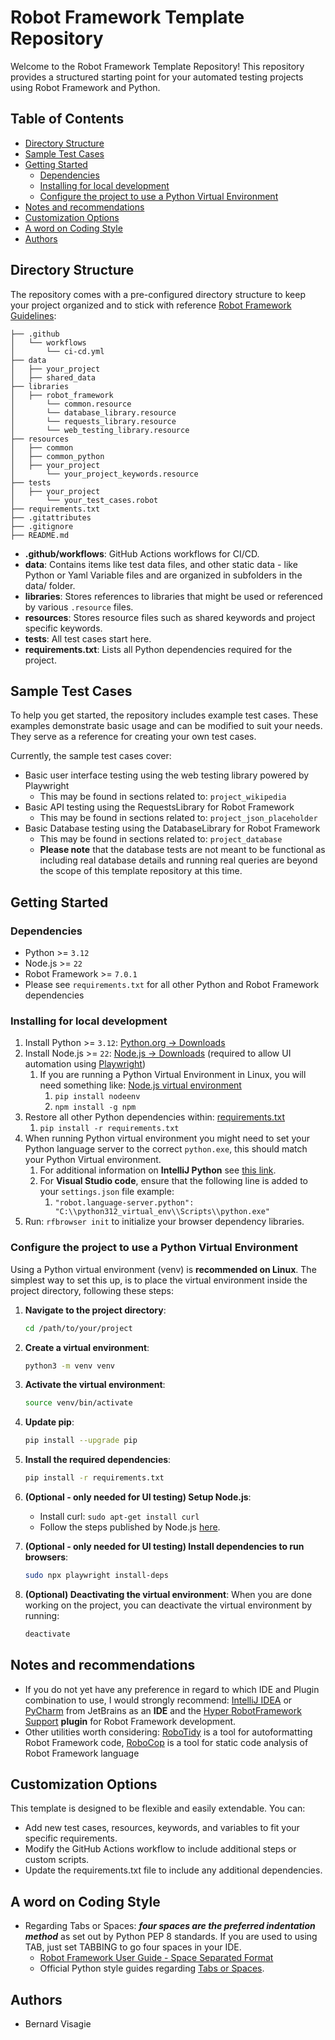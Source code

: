 # Robot Framework Template Repository

Welcome to the Robot Framework Template Repository! This repository provides a structured starting point for your
automated testing projects using Robot Framework and Python.

## Table of Contents

- [Directory Structure](#directory-structure)
- [Sample Test Cases](#sample-test-cases)
- [Getting Started](#getting-started)
    - [Dependencies](#dependencies)
    - [Installing for local development](#installing-for-local-development)
    - [Configure the project to use a Python Virtual Environment](#configure-the-project-to-use-a-python-virtual-environment)
- [Notes and recommendations](#notes-and-recommendations)
- [Customization Options](#customization-options)
- [A word on Coding Style](#a-word-on-coding-style)
- [Authors](#authors)

## Directory Structure

The repository comes with a pre-configured directory structure to keep your project organized and to stick with
reference [Robot Framework Guidelines](https://docs.robotframework.org/docs):

```
├── .github
│   └── workflows
│       └── ci-cd.yml
├── data
│   ├── your_project
│   ├── shared_data
├── libraries
│   ├── robot_framework
│       └── common.resource
│       └── database_library.resource
│       └── requests_library.resource
│       └── web_testing_library.resource
├── resources
│   ├── common
│   ├── common_python
│   ├── your_project
│       └── your_project_keywords.resource
├── tests
│   ├── your_project
│       └── your_test_cases.robot
├── requirements.txt
├── .gitattributes
├── .gitignore
├── README.md
```

- **.github/workflows**: GitHub Actions workflows for CI/CD.
- **data**: Contains items like test data files, and other static data - like Python or Yaml Variable files and are
  organized in subfolders in the data/ folder.
- **libraries**: Stores references to libraries that might be used or referenced by various `.resource` files.
- **resources**: Stores resource files such as shared keywords and project specific keywords.
- **tests**: All test cases start here.
- **requirements.txt**: Lists all Python dependencies required for the project.

## Sample Test Cases

To help you get started, the repository includes example test cases. These examples demonstrate basic usage and can be
modified to suit your needs. They serve as a reference for creating your own test cases.

Currently, the sample test cases cover:

- Basic user interface testing using the web testing library powered by Playwright
    - This may be found in sections related to: `project_wikipedia`
- Basic API testing using the RequestsLibrary for Robot Framework
    - This may be found in sections related to: `project_json_placeholder`
- Basic Database testing using the DatabaseLibrary for Robot Framework
    - This may be found in sections related to: `project_database`
    - **Please note** that the database tests are not meant to be functional as including real database details and
      running real queries are beyond the scope of this template repository at this time.

## Getting Started

### Dependencies

* Python >= `3.12`
* Node.js >= `22`
* Robot Framework >= `7.0.1`
* Please see `requirements.txt` for all other Python and Robot Framework dependencies

### Installing for local development

1. Install Python >= `3.12`: [Python.org -> Downloads](https://www.python.org/downloads/)
2. Install Node.js >= `22`: [Node.js -> Downloads](https://nodejs.org/en) (required to allow UI automation
   using [Playwright](https://playwright.dev/))
    1. If you are running a Python Virtual Environment in Linux, you will need something
       like: [Node.js virtual environment](https://pypi.org/project/nodeenv/)
        1. `pip install nodeenv`
        2. `npm install -g npm`
3. Restore all other Python dependencies within: [requirements.txt](requirements.txt)
    1. `pip install -r requirements.txt`
4. When running Python virtual environment you might need to set your Python language server to the correct
   `python.exe`, this should match your Python Virtual environment.
    1. For additional information on **IntelliJ Python**
       see [this link](https://www.jetbrains.com/help/idea/configuring-python-sdk.html#b631bcd6_38).
    2. For **Visual Studio code**, ensure that the following line is added to your `settings.json` file example:
        1. `"robot.language-server.python": "C:\\python312_virtual_env\\Scripts\\python.exe"`
5. Run: `rfbrowser init` to initialize your browser dependency libraries.

### Configure the project to use a Python Virtual Environment

Using a Python virtual environment (venv) is **recommended on Linux**. The simplest way to set this up, is to place the
virtual environment inside the project directory, following these steps:

1. **Navigate to the project directory**:
    ```sh
    cd /path/to/your/project
    ```

2. **Create a virtual environment**:
    ```sh
    python3 -m venv venv
    ```

3. **Activate the virtual environment**:
    ```sh
    source venv/bin/activate
    ```

4. **Update pip**:
    ```sh
    pip install --upgrade pip
    ```

5. **Install the required dependencies**:
    ```sh
    pip install -r requirements.txt
    ```

6. **(Optional - only needed for UI testing) Setup Node.js**:
    - Install curl: `sudo apt-get install curl`
    - Follow the steps published by Node.js [here](https://nodejs.org/en/download/package-manager).


7. **(Optional - only needed for UI testing) Install dependencies to run browsers**:
    ```sh
    sudo npx playwright install-deps
    ```

8. **(Optional) Deactivating the virtual environment**:
   When you are done working on the project, you can deactivate the virtual environment by running:
    ```sh
    deactivate
    ```

## Notes and recommendations

- If you do not yet have any preference in regard to which IDE and Plugin combination to use, I would strongly
  recommend: [IntelliJ IDEA](https://www.jetbrains.com/idea/) or [PyCharm](https://www.jetbrains.com/pycharm/) from
  JetBrains as an **IDE** and
  the [Hyper RobotFramework Support](https://plugins.jetbrains.com/plugin/16382-hyper-robotframework-support) **plugin**
  for Robot Framework development.
- Other utilities worth considering: [RoboTidy](https://github.com/MarketSquare/robotframework-tidy) is a tool for
  autoformatting Robot Framework code, [RoboCop](https://github.com/MarketSquare/robotframework-robocop) is a tool for
  static code analysis of Robot Framework language

## Customization Options

This template is designed to be flexible and easily extendable. You can:

- Add new test cases, resources, keywords, and variables to fit your specific requirements.
- Modify the GitHub Actions workflow to include additional steps or custom scripts.
- Update the requirements.txt file to include any additional dependencies.

## A word on Coding Style

- Regarding Tabs or Spaces: **_four spaces are the preferred indentation method_** as set out by Python PEP 8 standards.
  If you are used to using TAB, just set TABBING to go four spaces in your IDE.
    - [Robot Framework User Guide - Space Separated Format](https://robotframework.org/robotframework/latest/RobotFrameworkUserGuide.html#space-separated-format)
    - Official Python style guides regarding [Tabs or Spaces](https://peps.python.org/pep-0008/#tabs-or-spaces).

## Authors

* Bernard Visagie
